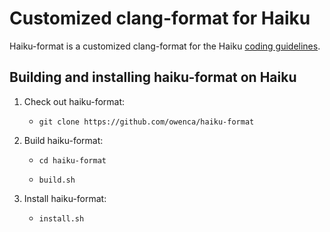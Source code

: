 # Customized clang-format for Haiku

Haiku-format is a customized clang-format for the Haiku
[coding guidelines](https://www.haiku-os.org/development/coding-guidelines).

## Building and installing haiku-format on Haiku

1. Check out haiku-format:

     * ``git clone https://github.com/owenca/haiku-format``

2. Build haiku-format:

     * ``cd haiku-format``

     * ``build.sh``

3. Install haiku-format:

     * ``install.sh``
